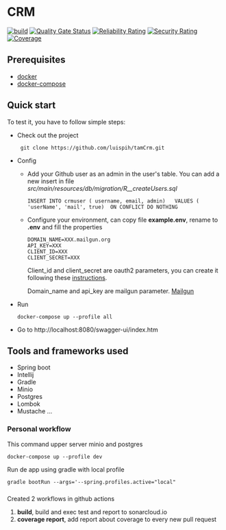 # CRM
[![build](https://github.com/luispih/tamCrm/actions/workflows/gradle.yml/badge.svg)](https://github.com/luispih/tamCrm/actions/workflows/gradle.yml)
[![Quality Gate Status](https://sonarcloud.io/api/project_badges/measure?project=luispih_tamCrm&metric=alert_status)](https://sonarcloud.io/summary/new_code?id=luispih_tamCrm)
[![Reliability Rating](https://sonarcloud.io/api/project_badges/measure?project=luispih_tamCrm&metric=reliability_rating)](https://sonarcloud.io/summary/new_code?id=luispih_tamCrm)
[![Security Rating](https://sonarcloud.io/api/project_badges/measure?project=luispih_tamCrm&metric=security_rating)](https://sonarcloud.io/summary/new_code?id=luispih_tamCrm)
[![Coverage](https://sonarcloud.io/api/project_badges/measure?project=luispih_tamCrm&metric=coverage)](https://sonarcloud.io/summary/new_code?id=luispih_tamCrm)

## Prerequisites
- [docker](https://docs.docker.com/engine/install/) 
- [docker-compose](https://docs.docker.com/compose/install/)
## Quick start

To test it, you have to follow simple steps:
- Check out the project
  
       git clone https://github.com/luispih/tamCrm.git
- Config
  - Add your Github user as an admin in the user's table. You can add a new insert in file *src/main/resources/db/migration/R__createUsers.sql*
  
        INSERT INTO crmuser ( username, email, admin)   VALUES ( 'userName', 'mail', true)  ON CONFLICT DO NOTHING
  - Configure your environment, can copy file **example.env**, rename to **.env** and fill the properties
    
        DOMAIN_NAME=XXX.mailgun.org
        API_KEY=XXX
        CLIENT_ID=XXX
        CLIENT_SECRET=XXX
    Client_id and client_secret are oauth2 parameters, you can create it following these [instructions](https://docs.github.com/en/developers/apps/building-oauth-apps/creating-an-oauth-app).
 
    Domain_name and api_key are mailgun parameter. [Mailgun](https://www.mailgun.com/email-api/)
- Run
    
      docker-compose up --profile all
- Go to http://localhost:8080/swagger-ui/index.htm

## Tools and frameworks used
- Spring boot
- Intellij
- Gradle
- Minio
- Postgres
- Lombok
- Mustache
...

### Personal workflow

This command upper server minio and postgres 
    
    docker-compose up --profile dev

Run de app using gradle with local profile

    gradle bootRun --args='--spring.profiles.active="local"
    
###
  Created 2 workflows in github actions
  1. **build**, build and exec test and report to sonarcloud.io
  2. **coverage report**, add report about coverage to every new pull request
